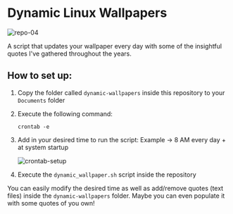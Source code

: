 # Dynamic Linux Wallpapers

 ![repo-04](https://github.com/user-attachments/assets/a8cfc9fe-a2c2-4296-80fe-f9a34b596531)

 A script that updates your wallpaper every day with some of the insightful quotes I've gathered throughout the years. 

## How to set up:

1) Copy the folder called `dynamic-wallpapers` inside this repository to your `Documents` folder
2) Execute the following command:
    ```
    crontab -e
    ```
3) Add in your desired time to run the script: Example -> 8 AM every day + at system startup

   ![crontab-setup](https://github.com/user-attachments/assets/1bb5c9dc-0720-4d66-a809-ff969f514bf0)

5) Execute the `dynamic_wallpaper.sh` script inside the repository


You can easily modify the desired time as well as add/remove quotes (text files) inside the `dynamic-wallpapers` folder. Maybe you can even populate it with some quotes of you own!
